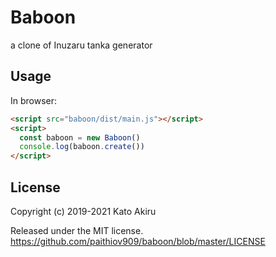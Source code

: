 # Baboon

a clone of Inuzaru tanka generator

## Usage

In browser:

```html
<script src="baboon/dist/main.js"></script>
<script>
  const baboon = new Baboon()
  console.log(baboon.create())
</script>
```


## License

Copyright (c) 2019-2021 Kato Akiru

Released under the MIT license. https://github.com/paithiov909/baboon/blob/master/LICENSE
